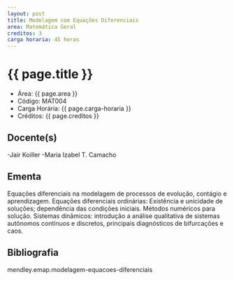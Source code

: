 ```yaml
---
layout: post
title: Modelagem com Equações Diferenciais
area: Matemática Geral
creditos: 3
carga horaria: 45 horas
---
```


# {{ page.title }}

- Área: {{ page.area }}
- Código: MAT004
- Carga Horária: {{ page.carga-horaria }}
- Créditos: {{ page.creditos }}

## Docente(s)

-Jair Koiller
-Maria Izabel T. Camacho

## Ementa

Equações diferenciais na modelagem de processos de evolução, contágio
e aprendizagem.  Equações diferenciais ordinárias: Existência e
unicidade de soluções; dependência das condições iniciais. Métodos
numéricos para solução.  Sistemas dinâmicos: introdução a análise
qualitativa de sistemas autônomos contínuos e discretos, principais
diagnósticos de bifurcações e caos.

## Bibliografia

mendley.emap.modelagem-equacoes-diferenciais

